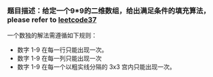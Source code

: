 ### 题目描述：给定一个9*9的二维数组，给出满足条件的填充算法，please refer to [leetcode37](https://leetcode-cn.com/problems/sudoku-solver/)
一个数独的解法需遵循如下规则：
* 数字 1-9 在每一行只能出现一次。
* 数字 1-9 在每一列只能出现一次
* 数字 1-9 在每一个以粗实线分隔的 3x3 宫内只能出现一次。
